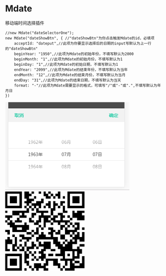 # Mdate
移动端时间选择插件

```
//new Mdate("dateSelectorOne");
new Mdate("dateShowBtn", { //"dateShowBtn"为你点击触发Mdate的id，必填项
    acceptId: "dateput",//此项为你要显示选择后的日期的input写默认为上一行的"dateShowBtn"
    beginYear: "1950",//此项为Mdate的初始年份，不填写默认为2000
    beginMonth: "1",//此项为Mdate的初始月份，不填写默认为1
    beginDay: "1",//此项为Mdate的初始日期，不填写默认为1
    endYear: "2099",//此项为Mdate的结束年份，不填写默认为当年
    endMonth: "12",//此项为Mdate的结束月份，不填写默认为当月
    endDay: "31",//此项为Mdate的结束日期，不填写默认为当天
    format: "-"//此项为Mdate需要显示的格式，可填写"/"或"-"或".",不填写默认为年月日
})

```
![图片演示](https://github.com/wo2tanglili/Mdate/blob/master/demo.png)
![手机演示地址](https://github.com/wo2tanglili/Mdate/blob/master/1561456157.png)